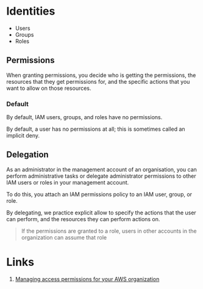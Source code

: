 # Identities

* Users
* Groups
* Roles

## Permissions

When granting permissions, you decide who is getting the permissions, the resources that they get permissions for, and the specific actions that you want to allow on those resources.

### Default

By default, IAM users, groups, and roles have no permissions.

By default, a user has no permissions at all; this is sometimes called an implicit deny.

## Delegation

As an administrator in the management account of an organisation, you can perform administrative tasks or delegate administrator permissions to other IAM users or roles in your management account.

To do this, you attach an IAM permissions policy to an IAM user, group, or role.

By delegating, we practice explicit allow to specify the actions that the user can perform, and the resources they can perform actions on.

> If the permissions are granted to a role, users in other accounts in the organization can assume that role

# Links

1. [Managing access permissions for your AWS organization](https://docs.aws.amazon.com/organizations/latest/userguide/orgs_permissions_overview.html)
